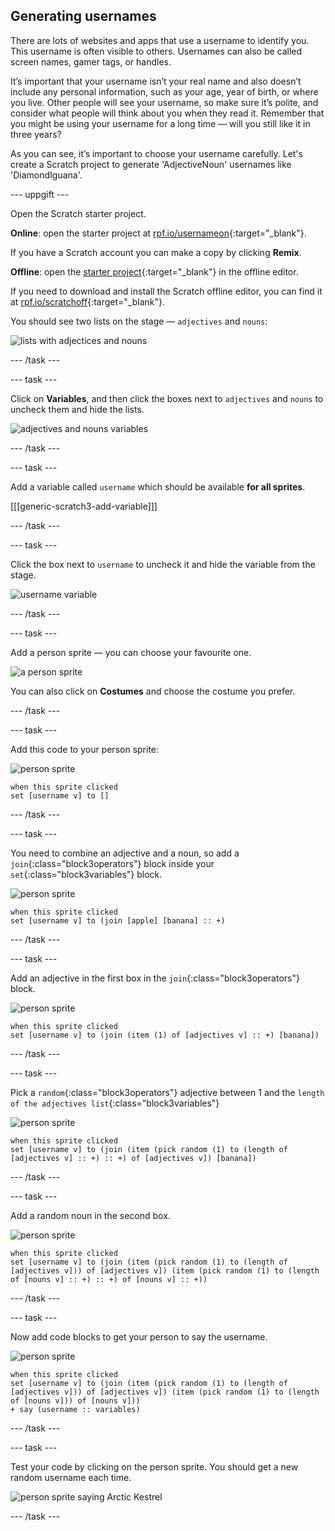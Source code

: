 ## Generating usernames

There are lots of websites and apps that use a username to identify you. This username is often visible to others. Usernames can also be called screen names, gamer tags, or handles.

It’s important that your username isn’t your real name and also doesn’t include any personal information, such as your age, year of birth, or where you live. Other people will see your username, so make sure it’s polite, and consider what people will think about you when they read it. Remember that you might be using your username for a long time — will you still like it in three years?

As you can see, it’s important to choose your username carefully. Let's create a Scratch project to generate 'AdjectiveNoun' usernames like 'DiamondIguana'.

\--- uppgift \---

Open the Scratch starter project.

**Online**: open the starter project at [rpf.io/usernameon](http://rpf.io/usernameon){:target="_blank"}.

If you have a Scratch account you can make a copy by clicking **Remix**.

**Offline**: open the [starter project](http://rpf.io/p/en/username-generator-go){:target="_blank"} in the offline editor.

If you need to download and install the Scratch offline editor, you can find it at [rpf.io/scratchoff](http://rpf.io/scratchoff){:target="_blank"}.

You should see two lists on the stage — `adjectives` and `nouns`:

![lists with adjectices and nouns](images/usernames-lists.png)

\--- /task \---

\--- task \---

Click on **Variables**, and then click the boxes next to `adjectives` and `nouns` to uncheck them and hide the lists.

![adjectives and nouns variables](images/usernames-hide.png)

\--- /task \---

\--- task \---

Add a variable called `username` which should be available **for all sprites**.

[[[generic-scratch3-add-variable]]]

\--- /task \---

\--- task \---

Click the box next to `username` to uncheck it and hide the variable from the stage.

![username variable](images/usernames-hide-variable.png)

\--- /task \---

\--- task \---

Add a person sprite — you can choose your favourite one.

![a person sprite](images/usernames-person.png)

You can also click on **Costumes** and choose the costume you prefer.

\--- /task \---

\--- task \---

Add this code to your person sprite:

![person sprite](images/person-sprite.png)

```blocks3
when this sprite clicked
set [username v] to []
```

\--- /task \---

\--- task \---

You need to combine an adjective and a noun, so add a `join`{:class="block3operators"} block inside your `set`{:class="block3variables"} block.

![person sprite](images/person-sprite.png)

```blocks3
when this sprite clicked
set [username v] to (join [apple] [banana] :: +)
```

\--- /task \---

\--- task \---

Add an adjective in the first box in the `join`{:class="block3operators"} block.

![person sprite](images/person-sprite.png)

```blocks3
when this sprite clicked
set [username v] to (join (item (1) of [adjectives v] :: +) [banana])
```

\--- /task \---

\--- task \---

Pick a `random`{:class="block3operators"} adjective between 1 and the `length of the adjectives list`{:class="block3variables"}

![person sprite](images/person-sprite.png)

```blocks3
when this sprite clicked
set [username v] to (join (item (pick random (1) to (length of [adjectives v] :: +) :: +) of [adjectives v]) [banana])
```

\--- /task \---

\--- task \---

Add a random noun in the second box.

![person sprite](images/person-sprite.png)

```blocks3
when this sprite clicked
set [username v] to (join (item (pick random (1) to (length of [adjectives v])) of [adjectives v]) (item (pick random (1) to (length of [nouns v] :: +) :: +) of [nouns v] :: +))
```

\--- /task \---

\--- task \---

Now add code blocks to get your person to say the username.

![person sprite](images/person-sprite.png)

```blocks3
when this sprite clicked
set [username v] to (join (item (pick random (1) to (length of [adjectives v])) of [adjectives v]) (item (pick random (1) to (length of [nouns v])) of [nouns v]))
+ say (username :: variables)
```

\--- /task \---

\--- task \---

Test your code by clicking on the person sprite. You should get a new random username each time.

![person sprite saying Arctic Kestrel](images/usernames-click.png)

\--- /task \---